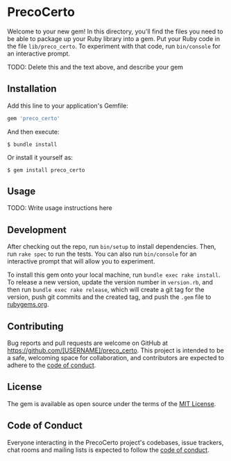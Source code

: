 # PrecoCerto

Welcome to your new gem! In this directory, you'll find the files you need to be able to package up your Ruby library into a gem. Put your Ruby code in the file `lib/preco_certo`. To experiment with that code, run `bin/console` for an interactive prompt.

TODO: Delete this and the text above, and describe your gem

## Installation

Add this line to your application's Gemfile:

```ruby
gem 'preco_certo'
```

And then execute:

    $ bundle install

Or install it yourself as:

    $ gem install preco_certo

## Usage

TODO: Write usage instructions here

## Development

After checking out the repo, run `bin/setup` to install dependencies. Then, run `rake spec` to run the tests. You can also run `bin/console` for an interactive prompt that will allow you to experiment.

To install this gem onto your local machine, run `bundle exec rake install`. To release a new version, update the version number in `version.rb`, and then run `bundle exec rake release`, which will create a git tag for the version, push git commits and the created tag, and push the `.gem` file to [rubygems.org](https://rubygems.org).

## Contributing

Bug reports and pull requests are welcome on GitHub at https://github.com/[USERNAME]/preco_certo. This project is intended to be a safe, welcoming space for collaboration, and contributors are expected to adhere to the [code of conduct](https://github.com/[USERNAME]/preco_certo/blob/master/CODE_OF_CONDUCT.md).

## License

The gem is available as open source under the terms of the [MIT License](https://opensource.org/licenses/MIT).

## Code of Conduct

Everyone interacting in the PrecoCerto project's codebases, issue trackers, chat rooms and mailing lists is expected to follow the [code of conduct](https://github.com/[USERNAME]/preco_certo/blob/master/CODE_OF_CONDUCT.md).
